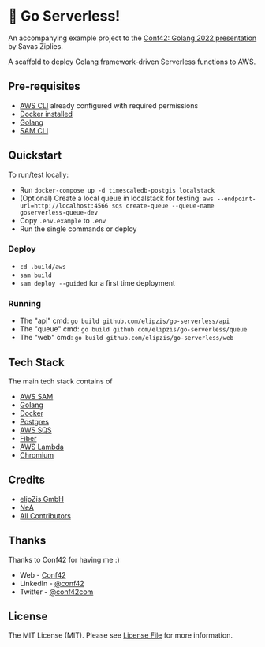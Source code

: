 # 🚀 Go Serverless!

An accompanying example project to the [Conf42: Golang 2022 presentation](https://www.conf42.com/Golang_2022_Savas_Ziplies_serverless) by Savas Ziplies.

A scaffold to deploy Golang framework-driven Serverless functions to AWS.

## Pre-requisites

* [AWS CLI](https://aws.amazon.com/cli/) already configured with required permissions
* [Docker installed](https://docs.docker.com/get-docker/)
* [Golang](https://golang.org)
* [SAM CLI](https://docs.aws.amazon.com/serverless-application-model/latest/developerguide/serverless-sam-cli-install.html)

## Quickstart

To run/test locally:

* Run `docker-compose up -d timescaledb-postgis localstack`
* (Optional) Create a local queue in localstack for testing: `aws --endpoint-url=http://localhost:4566 sqs create-queue --queue-name goserverless-queue-dev`
* Copy `.env.example` to `.env`
* Run the single commands or deploy

### Deploy

* `cd .build/aws`
* `sam build`
* `sam deploy --guided` for a first time deployment

### Running

* The "api" cmd: `go build github.com/elipzis/go-serverless/api`
* The "queue" cmd: `go build github.com/elipzis/go-serverless/queue`
* The "web" cmd: `go build github.com/elipzis/go-serverless/web`

## Tech Stack

The main tech stack contains of

* [AWS SAM](https://docs.aws.amazon.com/serverless-application-model/latest/developerguide/serverless-sam-cli-install.html)
* [Golang](https://golang.org)
* [Docker](https://docs.docker.com/get-docker/)
* [Postgres](https://www.postgresql.org/download/)
* [AWS SQS](https://aws.amazon.com/sqs/)
* [Fiber](https://github.com/gofiber/fiber)
* [AWS Lambda](https://aws.amazon.com/lambda/)
* [Chromium](https://github.com/alixaxel/chrome-aws-lambda)

## Credits

- [elipZis GmbH](https://elipZis.com)
- [NeA](https://github.com/nea)
- [All Contributors](https://github.com/elipZis/go-serverless/contributors)

## Thanks

Thanks to Conf42 for having me :)
- Web - [Conf42](https://www.conf42.com/)
-	LinkedIn - [@conf42](https://www.linkedin.com/company/conf42)
-	Twitter - [@conf42com](https://twitter.com/conf42com)

## License

The MIT License (MIT). Please see [License File](LICENSE.md) for more information.
